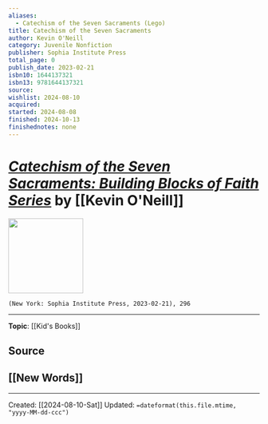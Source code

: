 ```yaml
---
aliases:
  - Catechism of the Seven Sacraments (Lego)
title: Catechism of the Seven Sacraments
author: Kevin O'Neill
category: Juvenile Nonfiction
publisher: Sophia Institute Press
total_page: 0
publish_date: 2023-02-21
isbn10: 1644137321
isbn13: 9781644137321
source: 
wishlist: 2024-08-10
acquired: 
started: 2024-08-08
finished: 2024-10-13
finishednotes: none
---
```

# *[Catechism of the Seven Sacraments: Building Blocks of Faith Series]()* by [[Kevin O'Neill]]

<img src="http://books.google.com/books/content?id=SaGSzwEACAAJ&printsec=frontcover&img=1&zoom=1&source=gbs_api" width=150>

`(New York: Sophia Institute Press, 2023-02-21), 296`



--- 
**Topic**: [[Kid's Books]]

**Source**
- 
 
**[[New Words]]**
- 

---
Created: [[2024-08-10-Sat]]
Updated: `=dateformat(this.file.mtime, "yyyy-MM-dd-ccc")`